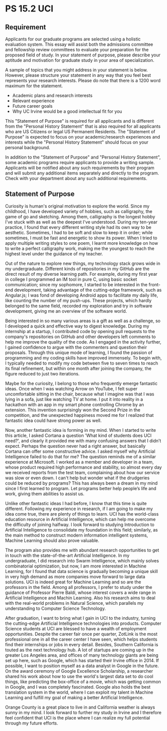 # PS 15.2 UCI

## Requirement

Applicants for our graduate programs are selected using a holistic evaluation system. This essay will assist both the admissions committee and fellowship review committees to evaluate your preparation for the proposed field of study. In your statement of purpose, please describe your aptitude and motivation for graduate study in your area of specialization.

A sample of topics that you might address in your statement is below. However, please structure your statement in any way that you feel best represents your research interests. Please do note that there is a 1200 word maximum for the statement.

- Academic plans and research interests
- Relevant experience
- Future career goals
- Why UC Irvine would be a good intellectual fit for you

This "Statement of Purpose" is required for all applicants and is different from the "Personal History Statement" that is also required for all applicants who are US Citizens or legal US Permanent Residents. The "Statement of Purpose" is expected to focus on your academic/research experiences and interests while the "Personal History Statement" should focus on your personal background.

In addition to the "Statement of Purpose" and "Personal History Statement", some academic programs require applicants to provide a writing sample. Applicants will be notified about any such requirements by their program and will submit any additional items separately and directly to the program. Check with your department about any such additional requirements.

## Statement of Purpose

Curiosity is human's original motivation to explore the world. Since my childhood, I have developed variety of hobbies, such as calligraphy, the game of go and sketching. Among them, calligraphy is the longest hobby I've stuck with as well as the deepest I've understood. During my ten-year practice, I found that every different writing style had its own way to be aesthetic. Sometimes, I had to be soft and slow to keep it in order; while sometimes, I must be fast and energetic to show its power. When I tried to apply multiple writing styles to one poem, I learnt more knowledge on how to write a perfect calligraphy work, making me the youngest to reach the highest level under the guidance of my teacher.

Out of the nature to explore new things, my technology stack grows wide in my undergraduate. Different kinds of repositories in my GitHub are the direct result of my diverse learning path. For example, during my first year in college I programmed an IM tool in pure C, using basic socket communication; since my sophomore, I started to be interested in the front-end development, taking advantage of the cutting-edge framework, such as Angular.js; I was fond of developing Android apps to facilitate my daily life, like counting the number of my push-ups. These projects, which hardly belonged to the same field, recorded my exploration and try in software development, giving me an overview of the software world.

Being interested in so many various areas is a gift as well as a challenge, so I developed a quick and effective way to digest knowledge. During my internship at a startup, I contributed code by opening pull requests to the company's repositories on GitHub and other developers left comments to help me improve the quality of the code. As I engaged in the activity further, I gained confidence to argue with the commenters and question their proposals. Through this unique mode of learning, I found the passion of programming and my coding skills have improved immensely. To begin with, I typically needed to modify my code between five to seven times to reach its final refinement, but within one month after joining the company, the figure reduced to just two iterations.

Maybe for the curiosity, I belong to those who frequently emerge fantastic ideas. Once when I was watching Arrow on YouTube, I felt super uncomfortable sitting in the chair, because what I imagine was that I was lying in a sofa, just like watching TV at home. I put it into reality in a hackathon with an app in my smart phone controlling Chrome by an extension. This invention surprisingly won the Second Prize in the competition, and the unexpected happiness moved me for I realized that fantastic idea could have strong power as well.

Now, another fantastic idea is forming in my mind. When I started to write this article, I asked Cortana a question 'What kind of students does UCI need?', and clearly it provided me with many confusing answers that I didn’t expect. Perhaps the question never had a right answer, but basically Cortana can offer some constructive advice. I asked myself why Artificial Intelligence failed to do that for me? The question reminds me of a similar experience at Microsoft. I worked as a member and developer in a team, whose product required high performance and stability, so almost every day we received reports from the test team, complaining about how our service was slow or even down. I can't help but wonder what if the drudgeries could be reduced by programs? This has always been a dream in my mind since I first learned to program. Let programs better help people’s life and work, giving them abilities to assist us.

Unlike other fantastic ideas I had before, I know that this time is quite different. Following my experience in research, if I am going to make my idea come true, there are plenty of things to learn. UCI has the world-class education resource in Artificial Intelligence, which can help me overcome the difficulty of joining halfway. I look forward to studying Introduction to Artificial Intelligence to consolidate my foundation in this field; similarly, as the main method to construct modern information intelligent systems, Machine Learning should also prove valuable.

The program also provides me with abundant research opportunities to get in touch with the state-of-the-art Artificial Intelligence. In my undergraduate, I did research into Swarm Intelligence, which mainly solves combinatorial optimization, but now, I am more interested in Machine Learning, for I found that data science is gradually becoming a unique skill in very high demand as more companies move forward to large data solutions. UCI is indeed great for Machine Learning and so are the professors in the field. Among all professors, I prefer to study under the guidance of Professor Pierre Baldi, whose interest covers a wide range in Artificial Intelligence and Machin Learning. Also his research aims to deal with the real-world problems in Natural Science, which parallels my understanding to Computer Science Technology.

After graduation, I want to bring what I gain in UCI to the industry, turning the cutting-edge Artificial Intelligence technologies into products. Computer Science students at UCI are blessed to have a wealth of employment opportunities. Despite the career fair once per quarter, ZotLink is the most professional one in all the career center I have seen, which helps students find their internships or jobs in every detail. Besides, Southern California is touted as the next technology hub. A lot of startups are coming up in the greater Los Angeles area, and offices of many technology giants are being set up here, such as Google, which has started their Irvine office in 2014. If possible, I want to position myself as a data analyst in Google in the future. On the award ceremony of Google Excellence Scholarship, a researcher shared his work about how to use the world's largest data set to do cool things, like predicting the box-office of a movie, which was getting common in Google, and I was completely fascinated. Google also holds the best translation system in the world, where I can exploit my talent in Machine Learning and fulfill my goal of making a better Artificial Intelligence.

Orange County is a great place to live in and California weather is always sunny in my mind. I look forward to further my study in Irvine and I therefore feel confident that UCI is the place where I can realize my full potential through my future efforts.

